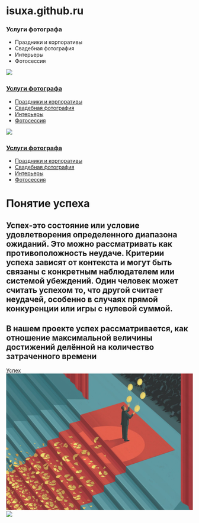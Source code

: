 # isuxa.github.ru
<html>
<head>
<title>Успех</title>
<link rel="stylesheet" href="css успеха.css">
</head>
<div class="portfolio-item-inner">
<div class="portfolio-heading">
<h3>Услуги фотографа</h3>
</div>
<ul>
<li>Праздники и корпоративы</li>
<li>Свадебная фотография</li>
<li>Интерьеры</li>
<li>Фотосессия</li>
</ul>
</div>
</a>
</div>
</div>

<div class="portfolio-item">
<div class="portfolio-item-wrap">
<a href="">
<img src="https://html5book.ru/wp-content/uploads/2018/12/natjurmort.jpg">
<div class="portfolio-item-inner">
<div class="portfolio-heading">
<h3>Услуги фотографа</h3>
</div>
<ul>
<li>Праздники и корпоративы</li>
<li>Свадебная фотография</li>
<li>Интерьеры</li>
<li>Фотосессия</li>
</ul>
</div>
</a>
</div>
</div>

<div class="portfolio-item">
<div class="portfolio-item-wrap">
<a href="">
<img src="https://html5book.ru/wp-content/uploads/2018/12/natjurmort.jpg">
<div class="portfolio-item-inner">
<div class="portfolio-heading">
<h3>Услуги фотографа</h3>
</div>
<ul>
<li>Праздники и корпоративы</li>
<li>Свадебная фотография</li>
<li>Интерьеры</li>
<li>Фотосессия</li>
</ul>
</div>
</a>
</div>
</div>
</div>
<h1>Понятие успеха</h1>
<p><h2>Успех-это состояние или условие удовлетворения определенного диапазона ожиданий. Это можно рассматривать как противоположность неудаче. Критерии успеха зависят от контекста и могут быть связаны с конкретным наблюдателем или системой убеждений. Один человек может считать успехом то, что другой считает неудачей, особенно в случаях прямой конкуренции или игры с нулевой суммой.</h2></p>
<p><h2>В нашем проекте успех рассматривается, как отношение максимальной величины достижений делённой на количество затраченного времени</h2></p>
<a href="https://ru.wikipedia.org/wiki">Успех</a>
<img src="успех.jpg" alt="" class="image-border"/>
<div class="portfolio-wrap">
<div class="portfolio-item">
<div class="portfolio-item-wrap">
<a href="">
<img src="https://html5book.ru/wp-content/uploads/2018/12/natjurmort.jpg">
</html>
